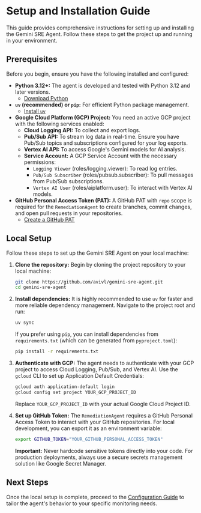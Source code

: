 # Setup and Installation Guide

This guide provides comprehensive instructions for setting up and installing the Gemini SRE Agent. Follow these steps to get the project up and running in your environment.

## Prerequisites

Before you begin, ensure you have the following installed and configured:

*   **Python 3.12+:** The agent is developed and tested with Python 3.12 and later versions.
    *   [Download Python](https://www.python.org/downloads/)
*   **`uv` (recommended) or `pip`:** For efficient Python package management.
    *   [Install `uv`](https://astral.sh/blog/uv-a-new-python-package-installer)
*   **Google Cloud Platform (GCP) Project:** You need an active GCP project with the following services enabled:
    *   **Cloud Logging API:** To collect and export logs.
    *   **Pub/Sub API:** To stream log data in real-time. Ensure you have Pub/Sub topics and subscriptions configured for your log exports.
    *   **Vertex AI API:** To access Google's Gemini models for AI analysis.
    *   **Service Account:** A GCP Service Account with the necessary permissions:
        *   `Logging Viewer` (roles/logging.viewer): To read log entries.
        *   `Pub/Sub Subscriber` (roles/pubsub.subscriber): To pull messages from Pub/Sub subscriptions.
        *   `Vertex AI User` (roles/aiplatform.user): To interact with Vertex AI models.
*   **GitHub Personal Access Token (PAT):** A GitHub PAT with `repo` scope is required for the `RemediationAgent` to create branches, commit changes, and open pull requests in your repositories.
    *   [Create a GitHub PAT](https://docs.github.com/en/authentication/keeping-your-account-and-data-secure/creating-a-personal-access-token)

## Local Setup

Follow these steps to set up the Gemini SRE Agent on your local machine:

1.  **Clone the repository:**
    Begin by cloning the project repository to your local machine:
    ```bash
    git clone https://github.com/avivl/gemini-sre-agent.git
    cd gemini-sre-agent
    ```

2.  **Install dependencies:**
    It is highly recommended to use `uv` for faster and more reliable dependency management. Navigate to the project root and run:
    ```bash
    uv sync
    ```
    If you prefer using `pip`, you can install dependencies from `requirements.txt` (which can be generated from `pyproject.toml`):
    ```bash
    pip install -r requirements.txt
    ```

3.  **Authenticate with GCP:**
    The agent needs to authenticate with your GCP project to access Cloud Logging, Pub/Sub, and Vertex AI. Use the `gcloud` CLI to set up Application Default Credentials:
    ```bash
    gcloud auth application-default login
    gcloud config set project YOUR_GCP_PROJECT_ID
    ```
    Replace `YOUR_GCP_PROJECT_ID` with your actual Google Cloud Project ID.

4.  **Set up GitHub Token:**
    The `RemediationAgent` requires a GitHub Personal Access Token to interact with your GitHub repositories. For local development, you can export it as an environment variable:
    ```bash
    export GITHUB_TOKEN="YOUR_GITHUB_PERSONAL_ACCESS_TOKEN"
    ```
    **Important:** Never hardcode sensitive tokens directly into your code. For production deployments, always use a secure secrets management solution like Google Secret Manager.

## Next Steps

Once the local setup is complete, proceed to the [Configuration Guide](CONFIGURATION.md) to tailor the agent's behavior to your specific monitoring needs.
